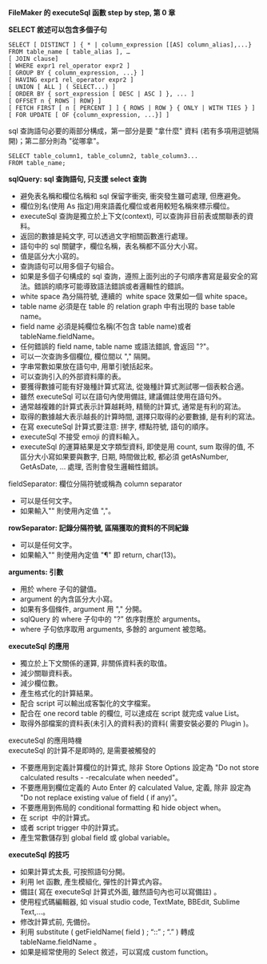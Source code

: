 **FileMaker 的 executeSql 函數 step by step, 第 0 章**

**SELECT 敘述可以包含多個子句**

    SELECT [ DISTINCT ] { * | column_expression [[AS] column_alias],...} 
    FROM table_name [ table_alias ], …
    [ JOIN clause]
    [ WHERE expr1 rel_operator expr2 ]
    [ GROUP BY { column_expression, ...} ]
    [ HAVING expr1 rel_operator expr2 ]
    [ UNION [ ALL ] ( SELECT...) ]
    [ ORDER BY { sort_expression [ DESC | ASC ] }, ... ]
    [ OFFSET n { ROWS | ROW} ]
    [ FETCH FIRST [ n [ PERCENT ] ] { ROWS | ROW } { ONLY | WITH TIES } ]
    [ FOR UPDATE [ OF {column_expression, ...}] ]

sql 查詢語句必要的兩部分構成，第一部分是要 "拿什麼" 資料 (若有多項用逗號隔開)；第二部分則為 "從哪拿"。

    SELECT table_column1, table_column2, table_column3...
    FROM table_name;

**sqlQuery: sql 查詢語句, 只支援 select 查詢**

*   避免表名稱和欄位名稱和 sql 保留字衝突, 衝突發生雖可處理, 但應避免。
*   欄位別名(使用 As 指定)用來語義化欄位或者用較短名稱來標示欄位。
*   executeSql 查詢是獨立於上下文(context), 可以查詢非目前表或關聯表的資料。
*   返回的數據是純文字, 可以透過文字相關函數進行處理。
*   語句中的 sql 關鍵字，欄位名稱，表名稱都不區分大小寫。
*   值是區分大小寫的。
*   查詢語句可以用多個子句組合。
*   如果是多個子句構成的 sql 查詢，遵照上面列出的子句順序書寫是最安全的寫法。錯誤的順序可能導致語法錯誤或者邏輯性的錯誤。
*   white space 為分隔符號, 連續的  white space 效果如一個 white space。
*   table name 必須是在 table 的 relation graph 中有出現的 base table name。
*   field name 必須是純欄位名稱(不包含 table name)或者 tableName.fieldName。
*   任何錯誤的 field name, table name 或語法錯誤, 會返回 "?"。
*   可以一次查詢多個欄位, 欄位間以 "," 隔開。
*   字串常數如果放在語句中, 用單引號括起來。
*   可以查詢引入的外部資料庫的表。
*   要獲得數據可能有好幾種計算式寫法, 從幾種計算式測試哪一個表較合適。
*   雖然 executeSql 可以在語句內使用備註, 建議備註使用在語句外。
*   通常越複雜的計算式表示計算越耗時, 精簡的計算式, 通常是有利的寫法。
*   取得的數據越大表示越長的計算時間, 選擇只取得的必要數據, 是有利的寫法。
*   在寫 executeSql 計算式要注意: 拼字, 標點符號, 語句的順序。
*   executeSql 不接受 emoji 的資料輸入。
*   executeSql 的運算結果是文字類型資料, 即使是用 count, sum 取得的值, 不區分大小寫如果要與數字, 日期, 時間做比較, 都必須 getAsNumber, GetAsDate, ... 處理, 否則會發生邏輯性錯誤。

fieldSeparator: 欄位分隔符號或稱為 column separator

*   可以是任何文字。
*   如果輸入"" 則使用內定值 ","。

**rowSeparator: 記錄分隔符號, 區隔獲取的資料的不同紀錄**

*   可以是任何文字。
*   如果輸入"" 則使用內定值 "¶" 即 return, char(13)。

**arguments: 引數**

*   用於 where 子句的鍵值。
*   argument 的內含區分大小寫。
*   如果有多個條件, argument 用 "," 分開。
*   sqlQuery 的 where 子句中的 "?” 依序對應於 arguments。
*   where 子句依序取用 arguments, 多餘的 argument 被忽略。

**executeSql 的應用**

*   獨立於上下文關係的運算, 非關係資料表的取值。
*   減少關聯資料表。
*   減少欄位數。
*   產生格式化的計算結果。
*   配合 script 可以輸出成客製化的文字檔案。
*   配合在 one record table 的欄位, 可以達成在 script 就完成 value List。
*   取得外部檔案的資料表(未引入的資料表)的資料( 需要安裝必要的 Plugin )。

executeSql 的應用時機  
executeSql 的計算不是即時的, 是需要被觸發的

*   不要應用到定義計算欄位的計算式, 除非 Store Options 設定為 "Do not store calculated results - -recalculate when needed"。
*   不要應用到欄位定義的 Auto Enter 的 calculated Value, 定義, 除非 設定為 "Do not replace existing value of field ( if any)”。
*   不要應用到佈局的 conditional formatting 和 hide object when。
*   在 script  中的計算式。
*   或者 script trigger 中的計算式。
*   產生常數儲存到 global field 或 global variable。

**executeSql 的技巧**

*   如果計算式太長, 可按照語句分開。
*   利用 let 函數, 產生模組化, 彈性的計算式內容。
*   備註( 寫在 executeSql 計算式外面, 雖然語句內也可以寫備註) 。
*   使用程式碼編輯器, 如 visual studio code, TextMate, BBEdit, Sublime Text,…。
*   修改計算式前, 先備份。
*   利用 substitute ( getFieldName( field ) ; “::” ; “.” ) 轉成 tableName.fieldName 。
*   如果是經常使用的 Select 敘述，可以寫成 custom function。